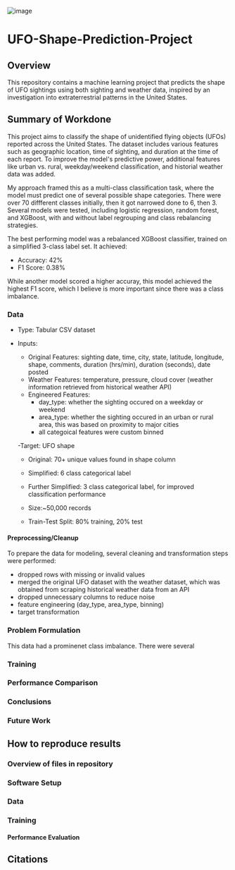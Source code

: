 ![image](https://github.com/user-attachments/assets/da6a42d2-05f4-4f45-9044-4d29de957c1c)
# UFO-Shape-Prediction-Project

## Overview
This repository contains a machine learning project that predicts the shape of UFO sightings using both sighting and weather data, inspired by an investigation into extraterrestrial patterns in the United States.

## Summary of Workdone 
This project aims to classify the shape of unidentified flying objects (UFOs) reported across the United States. The dataset includes various features such as geographic location, time of sighting, and duration at the time of each report. To improve the model's predictive power, additional features like urban vs. rural, weekday/weekend classification, and historial weather data was added.

My approach framed this as a multi-class classification task, where the model must predict one of several possible shape categories. There were over 70 diffferent classes initially, then it got narrowed done to 6, then 3. Several models were tested, including logistic regression, random forest, and XGBoost, with and without label regrouping and class rebalancing strategies.

The best performing model was a rebalanced XGBoost classifier, trained on a simplified 3-class label set. It achieved:

- Accuracy: 42%
- F1 Score: 0.38%
  
While another model scored a higher accuray, this model achieved the highest F1 score, which I believe is more important since there was a class imbalance. 

### Data
- Type: Tabular CSV dataset
- Inputs:
    - Original Features: sighting date, time, city, state, latitude, longitude, shape, comments, duration (hrs/min), duration (seconds), date posted
    - Weather Features: temperature, pressure, cloud cover (weather information retrieved from historical weather API)
    - Engineered Features:
        - day_type: whether the sighting occured on a weekday or weekend
        - area_type: whether the sighting occured in an urban or rural area, this was based on proximity to major cities
        - all categoical features were custom binned

  -Target: UFO shape
    - Original: 70+ unique values found in shape column
    - Simplified: 6 class categorical label
    - Further Simplified: 3 class categorical label, for improved classification performance

  - Size:~50,000 records

  - Train-Test Split: 80% training, 20% test

  
#### Preprocessing/Cleanup 
To prepare the data for modeling, several cleaning and transformation steps were performed: 
  - dropped rows with missing or invalid values
  - merged the original UFO dataset with the weather dataset, which was obtained from scraping historical weather data from an API
  - dropped unnecessary columns to reduce noise
  - feature engineering (day_type, area_type, binning)
  - target transformation 

### Problem Formulation 
This data had a prominenet class imbalance. There were several 

### Training 

### Performance Comparison 

### Conclusions

### Future Work 

## How to reproduce results 

### Overview of files in repository 

### Software Setup 

### Data 

### Training 

#### Performance Evaluation 

## Citations

